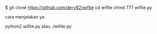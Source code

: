 $ git clone https://github.com/derv82/wifite
cd wifite
chmd 777 wifite.py

cara menjalakan ya 

python2 wifite.py 
 atau 
 ./wifite.py 
 
 
 
